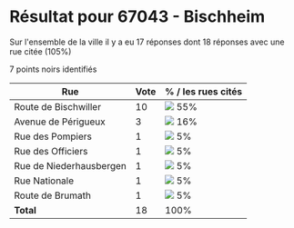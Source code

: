 # Résultat pour 67043 - Bischheim

Sur l'ensemble de la ville il y a eu 17 réponses dont 18 réponses avec une rue citée (105%)

7 points noirs identifiés

| Rue | Vote | % / les rues cités|
|-----|------|-------------------|
| Route de Bischwiller | 10 | <img src="../../img/bar_55.gif" />&nbsp;55%|
| Avenue de Périgueux | 3 | <img src="../../img/bar_16.gif" />&nbsp;16%|
| Rue des Pompiers | 1 | <img src="../../img/bar_5.gif" />&nbsp;5%|
| Rue des Officiers | 1 | <img src="../../img/bar_5.gif" />&nbsp;5%|
| Rue de Niederhausbergen | 1 | <img src="../../img/bar_5.gif" />&nbsp;5%|
| Rue Nationale | 1 | <img src="../../img/bar_5.gif" />&nbsp;5%|
| Route de Brumath | 1 | <img src="../../img/bar_5.gif" />&nbsp;5%|
| **Total** | 18 | 100%|

